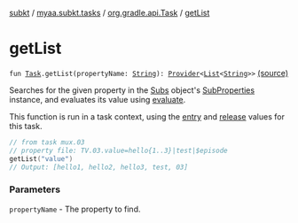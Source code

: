 [subkt](../../index.md) / [myaa.subkt.tasks](../index.md) / [org.gradle.api.Task](index.md) / [getList](./get-list.md)

# getList

`fun `[`Task`](https://docs.gradle.org/current/javadoc/org/gradle/api/Task.html)`.getList(propertyName: `[`String`](https://kotlinlang.org/api/latest/jvm/stdlib/kotlin/-string/index.html)`): `[`Provider`](https://docs.gradle.org/current/javadoc/org/gradle/api/provider/Provider.html)`<`[`List`](https://kotlinlang.org/api/latest/jvm/stdlib/kotlin.collections/-list/index.html)`<`[`String`](https://kotlinlang.org/api/latest/jvm/stdlib/kotlin/-string/index.html)`>>` [(source)](https://github.com/Myaamori/SubKt/blob/master/src/main/kotlin/myaa/subkt/tasks/plugin.kt#L248)

Searches for the given property in the [Subs](../-subs/index.md) object's [SubProperties](../-sub-properties/index.md) instance,
and evaluates its value using [evaluate](evaluate.md).

This function is run in a task context, using the [entry](entry.md) and [release](release.md) values for this task.

``` kotlin
// from task mux.03
// property file: TV.03.value=hello{1..3}|test|$episode
getList("value")
// Output: [hello1, hello2, hello3, test, 03]
```

### Parameters

`propertyName` - The property to find.